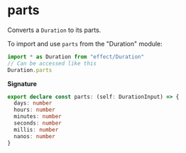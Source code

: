 # parts

Converts a `Duration` to its parts.

To import and use `parts` from the "Duration" module:

```ts
import * as Duration from "effect/Duration"
// Can be accessed like this
Duration.parts
```

**Signature**

```ts
export declare const parts: (self: DurationInput) => {
  days: number
  hours: number
  minutes: number
  seconds: number
  millis: number
  nanos: number
}
```
